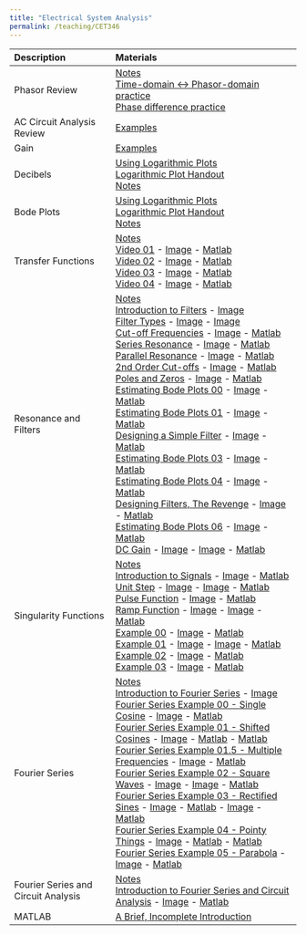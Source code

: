 ```yaml
---
title: "Electrical System Analysis"
permalink: /teaching/CET346
---
```


| Description                       | Materials                                        | 
| :--------------------             | :-----------------------                         |
| Phasor Review       | [Notes](/files/BookPages_Chapter03.pdf)<br>[Time-domain <-> Phasor-domain practice](/files/CET346TimeToPhasor.m)<br>[Phase difference practice](/files/CET346PhaseDifference.m) |
| AC Circuit Analysis Review       | [Examples](/files/BookPages_Chapter04.pdf) |
| Gain       | [Examples](/files/BookPages_Chapter06.pdf) |
| Decibels       | [Using Logarithmic Plots](/files/CET346LogScaleSlides.pdf)<br>[Logarithmic Plot Handout](/files/LogScaleHandout.pdf)<br>[Notes](/files/BookPages_Chapter08.pdf) |
| Bode Plots       | [Using Logarithmic Plots](/files/CET346LogScaleSlides.pdf)<br>[Logarithmic Plot Handout](/files/LogScaleHandout.pdf)<br>[Notes](/files/BookPages_Chapter09.pdf) |
| Transfer Functions       | [Notes](/files/BookPages_Chapter10.pdf) <br> [Video 01](https://youtu.be/8Lx0Ov_kaOY) - [Image](/files/CET346/TF01.png) - [Matlab](/files/CET346/CET346_TF01.m) <br> [Video 02](https://youtu.be/DVmzAq3DHrA) - [Image](/files/CET346/TF02.png) - [Matlab](/files/CET346/CET346_TF02.m) <br> [Video 03](https://youtu.be/725d-KC00Oc) - [Image](/files/CET346/TF03.png) - [Matlab](/files/CET346/CET346_TF03.m) <br> [Video 04](https://youtu.be/ElcsIRa50Mo) - [Image](/files/CET346/TF04.png) - [Matlab](/files/CET346/CET346_TF04.m)|
| Resonance and Filters       | [Notes](/files/BookPages_Chapter11.pdf) <br> [Introduction to Filters](https://youtu.be/0Ef1EeSOTew) - [Image](/files/CET346/Filters00.png) <br> [Filter Types](https://youtu.be/0-0K5I-Jgos) - [Image](/files/CET346/Filters01a.png) - [Image](/files/CET346/Filters01b.png) <br> [Cut-off Frequencies](https://youtu.be/_XIvkeAQh_Y) - [Image](/files/CET346/Filters02.png) - [Matlab](/files/CET346/CET346_Filters02.m) <br> [Series Resonance](https://youtu.be/u_qbVt8GdjM) - [Image](/files/CET346/Resonance03.png) - [Matlab](/files/CET346/CET346_Resonance.m) <br> [Parallel Resonance](https://youtu.be/1336IpqrCcg) - [Image](/files/CET346/Resonance04.png) - [Matlab](/files/CET346/CET346_Resonance02.m) <br> [2nd Order Cut-offs](https://youtu.be/4Y_yuGt76mA) - [Image](/files/CET346/Resonance05.png) - [Matlab](/files/CET346/CET346_Resonance03.m) <br> [Poles and Zeros](https://youtu.be/Lspt8z_azZg) - [Image](/files/CET346/PolesZeros06.png) - [Matlab](/files/CET346/CET346_PolesZeros04.m) <br> [Estimating Bode Plots 00](https://youtu.be/qNzL5ejEETI) - [Image](/files/CET346/Bodes/Bode00.png) - [Matlab](/files/CET346/Bodes/CET346_Bode00.m) <br> [Estimating Bode Plots 01](https://youtu.be/3YQ2tMUJ1xU) - [Image](/files/CET346/Bodes/Bode01.png) - [Matlab](/files/CET346/Bodes/CET346_Bode01.m) <br> [Designing a Simple Filter](https://youtu.be/gO8d_rw2ryA) - [Image](/files/CET346/Bodes/BodeDesign02.png) - [Matlab](/files/CET346/Bodes/CET346_BodeDesign02.m) <br> [Estimating Bode Plots 03](https://youtu.be/GHTjxspHUxs) - [Image](/files/CET346/Bodes/Bode03.png) - [Matlab](/files/CET346/Bodes/CET346_Bode03.m) <br> [Estimating Bode Plots 04](https://youtu.be/DhpriLVdkVk) - [Image](/files/CET346/Bodes/Bode04.png) - [Matlab](/files/CET346/Bodes/CET346_Bode04.m) <br> [Designing Filters, The Revenge](https://youtu.be/HL4WZb3JJrM) - [Image](/files/CET346/Bodes/BodeDesign05.png) - [Matlab](/files/CET346/Bodes/CET346_BodeDesign05.m) <br> [Estimating Bode Plots 06](https://youtu.be/nJnFpHTQtEQ) - [Image](/files/CET346/Bodes/Bode06.png) - [Matlab](/files/CET346/Bodes/CET346_Bode06.m) <br> [DC Gain](https://youtu.be/RPOA7ovUi3E) - [Image](/files/CET346/Bodes/DCGain00a.png) - [Image](/files/CET346/Bodes/DCGain00b.png) - [Matlab](/files/CET346/Bodes/CET346_DCGain.m) |
|  Singularity Functions       | [Notes](/files/BookPages_Chapter12.pdf) <br> [Introduction to Signals](https://youtu.be/bAagflLMDqg) - [Image](/files/CET346/Singularity/CET346_12_IntroToSignals.png) - [Matlab](/files/CET346/Singularity/CET346_SignalIntro.m) <br> [Unit Step](https://youtu.be/wkXf78RdfkE) - [Image](/files/CET346/Singularity/CET346_12_UnitStep00.png) - [Image](/files/CET346/Singularity/CET346_12_UnitStep01.png) - [Matlab](/files/CET346/Singularity/CET346_12_StepFunction.m) <br> [Pulse Function](https://youtu.be/p5YsMfPzcMI) - [Image](/files/CET346/Singularity/CET346_12_Pulse00.png) - [Matlab](/files/CET346/Singularity/CET346_12_PulseFunction.m) <br> [Ramp Function](https://youtu.be/wpJRW3mRgLk) - [Image](/files/CET346/Singularity/CET346_12_Ramp00.png) - [Image](/files/CET346/Singularity/CET346_12_Ramp01.png) - [Matlab](/files/CET346/Singularity/CET346_12_RampFunction.m) <br> [Example 00](https://youtu.be/Kr3qKy_kNXA) - [Image](/files/CET346/Singularity/CET346_Example00.png) - [Matlab](/files/CET346/Singularity/Example00.m) <br> [Example 01](https://youtu.be/Luer_uLY5F0) - [Image](/files/CET346/Singularity/CET346_Example01a.png) - [Image](/files/CET346/Singularity/CET346_Example01b.png) - [Matlab](/files/CET346/Singularity/Example01.m) <br> [Example 02](https://youtu.be/u4YADGfAHf0) - [Image](/files/CET346/Singularity/CET346_Example02.png) - [Matlab](/files/CET346/Singularity/Example02.m) <br> [Example 03](https://youtu.be/BeDAe8Up3UE) - [Image](/files/CET346/Singularity/CET346_Example03.png) - [Matlab](/files/CET346/Singularity/Example03.m) |
|  Fourier Series       | [Notes](/files/BookPages_Chapter13.pdf) <br> [Introduction to Fourier Series](https://youtu.be/_XZ4RMIlmjA) - [Image](/files/CET346/Fourier/CET346_13_IntroToFourier.png) <br> [Fourier Series Example 00 - Single Cosine](https://youtu.be/s34hEQihvGM) - [Image](/files/CET346/Fourier/CET346_13_Example00_SingleCosine.png) - [Matlab](/files/CET346/Fourier/CET346_13_Example00_SingleCosine.m) <br> [Fourier Series Example 01 - Shifted Cosines](https://youtu.be/VOFkT8tuWfI) - [Image](/files/CET346/Fourier/CET346_13_Example01_ShiftedCosine.png) - [Matlab](/files/CET346/Fourier/CET346_13_Example01_SingleSine.m) - [Matlab](/files/CET346/Fourier/CET346_13_Example01_ShiftedCosine.m) <br> [Fourier Series Example 01.5 - Multiple Frequencies](https://youtu.be/0zTA0JPj8bo) - [Image](/files/CET346/Fourier/CET346_13_Example01.5_MultipleFrequencies.png) - [Matlab](/files/CET346/Fourier/CET346_13_Example01_5_MultipleFrequencies.m) <br> [Fourier Series Example 02 - Square Waves](https://youtu.be/Qp-xWAy6llM) - [Image](/files/CET346/Fourier/CET346_13_Example02_SquareWave_a.png) - [Image](/files/CET346/Fourier/CET346_13_Example02_SquareWave_b.png) - [Matlab](/files/CET346/Fourier/CET346_13_Example02_SquareWave.m) <br> [Fourier Series Example 03 - Rectified Sines](https://youtu.be/KsGUOcrDp2Y) - [Image](/files/CET346/Fourier/CET346_13_Example03_HalfWaveRectified.png) - [Matlab](/files/CET346/Fourier/CET346_13_Example03_HalfWaveRectified.m) - [Image](/files/CET346/Fourier/CET346_13_Example03_FullWaveRectified.png) - [Matlab](/files/CET346/Fourier/CET346_13_Example03_FullWaveRectified.m) <br> [Fourier Series Example 04 - Pointy Things](https://youtu.be/pKH3Vn4UG64) - [Image](/files/CET346/Fourier/CET346_13_Example04_PointyThings.png) - [Matlab](/files/CET346/Fourier/CET346_13_Example04_Sawtooth.m) - [Matlab](/files/CET346/Fourier/CET346_13_Example04_Triangle.m) <br> [Fourier Series Example 05 - Parabola](https://youtu.be/-v1VcqcK73w) - [Image](/files/CET346/Fourier/CET346_13_Example05_Parabola.png) - [Matlab](/files/CET346/Fourier/CET346_13_Example05_Parabola.m) |
|  Fourier Series and Circuit Analysis       | [Notes](/files/BookPages_Chapter14.pdf) <br> [Introduction to Fourier Series and Circuit Analysis](https://youtu.be/Dip5340QNwQ) - [Image](/files/CET346/FourierCktAnalysis/CET346_14_IntroFourierCktAnalysis.png) - [Matlab](/files/CET346/FourierCktAnalysis/CET346_14_IntroFourierCktAnalysis.m) |
|  MATLAB       | [A Brief, Incomplete Introduction](/files/BookPages_Chapter02.pdf) | 
